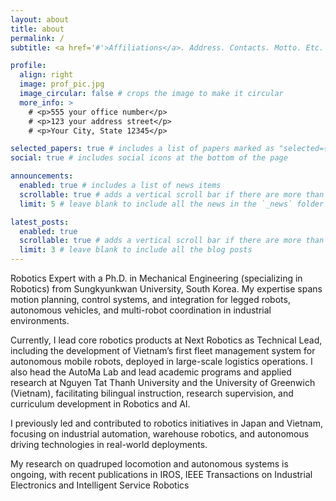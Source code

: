 ```yaml
---
layout: about
title: about
permalink: /
subtitle: <a href='#'>Affiliations</a>. Address. Contacts. Motto. Etc.

profile:
  align: right
  image: prof_pic.jpg
  image_circular: false # crops the image to make it circular
  more_info: >
    # <p>555 your office number</p>
    # <p>123 your address street</p>
    # <p>Your City, State 12345</p>

selected_papers: true # includes a list of papers marked as "selected={true}"
social: true # includes social icons at the bottom of the page

announcements:
  enabled: true # includes a list of news items
  scrollable: true # adds a vertical scroll bar if there are more than 3 news items
  limit: 5 # leave blank to include all the news in the `_news` folder

latest_posts:
  enabled: true
  scrollable: true # adds a vertical scroll bar if there are more than 3 new posts items
  limit: 3 # leave blank to include all the blog posts
---
```

Robotics Expert with a Ph.D. in Mechanical Engineering (specializing in Robotics) from Sungkyunkwan University, South Korea. My expertise spans motion planning, control systems, and integration for legged robots, autonomous vehicles, and multi-robot coordination in industrial environments.

Currently, I lead core robotics products at Next Robotics as Technical Lead, including the development of Vietnam’s first fleet management system for autonomous mobile robots, deployed in large-scale logistics operations. I also head the AutoMa Lab and lead academic programs and applied research at Nguyen Tat Thanh University and the University of Greenwich (Vietnam), facilitating bilingual instruction, research supervision, and curriculum development in Robotics and AI.

I previously led and contributed to robotics initiatives in Japan and Vietnam, focusing on industrial automation, warehouse robotics, and autonomous driving technologies in real-world deployments.

My research on quadruped locomotion and autonomous systems is ongoing, with recent publications in IROS, IEEE Transactions on Industrial Electronics and Intelligent Service Robotics
